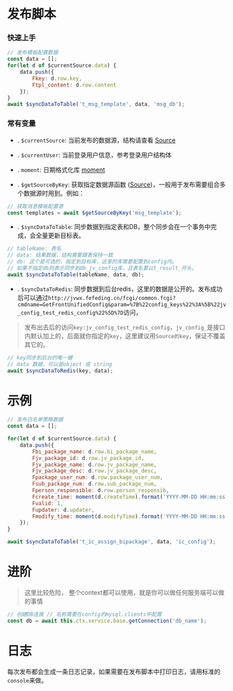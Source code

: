 
# 发布脚本

### 快速上手
```js
// 发布模板配置数据
const data = [];
for(let d of $currentSource.data) {
	data.push({
		Fkey: d.row.key,
		Ftpl_content: d.row.content
	});
}
await $syncDataToTable('t_msg_template', data, 'msg_db');
```


### 常有变量

* . `$currentSource`: 当前发布的数据源，结构请查看 [Source](../app/model/sourceData.ts)

* . `$currentUser`: 当前登录用户信息，参考登录用户结构体

* . `moment`: 日期格式化库 [moment](http://momentjs.cn/docs/)

* . `$getSourceByKey`: 获取指定数据源函数 ([Source](../app/model/sourceData.ts))，一般用于发布需要组合多个数据源时用到。例如：
```js
// 获取消息模板配置源
const templates = await $getSourceByKey('msg_template');
```

* . `$syncDataToTable`: 同步数据到指定表和DB，整个同步会在一个事务中完成，会全量更新目标表。
```js
// tableName: 表名
// data: 结果数据，结构需要跟表保持一致
// db: 这个是可选的，指定到目标库，这里的库需要配置到config内。
// 如果不指定db则表示同步到db_jv_config库，且表名要以t_result_开头。
await $syncDataToTable(tableName, data, db);
```

* . `$syncDataToRedis`: 同步数据到后台redis，这里的数据是公开的。发布成功后可以通过`http://jvwx.fefeding.cn/fcgi/common.fcgi?cmdname=GetFrontUnifiedConfig&param=%7B%22config_keys%22%3A%5B%22jv_config_test_redis_config%22%5D%7D`访问，
> 发布出去后的访问`key:jv_config_test_redis_config`，`jv_config_`是接口内默认加上的，后面就你指定的`key`，这里建议用`Source的key`，保证不覆盖其它的。
```js
// key同步到后台的唯一健
// data 数据，可以是object 或 string
await $syncDataToRedis(key, data);
```

# 示例
```js
// 发布白名单策略数据
const data = [];

for(let d of $currentSource.data) {
	data.push({
		Fbi_package_name: d.row.bi_package_name,
		Fjv_package_id: d.row.jv_package_id,
		Fjv_package_name: d.row.jv_package_name,
		Fjv_package_desc: d.row.jv_package_desc,
		Fpackage_user_num: d.row.package_user_num,
		Fsub_package_num: d.row.sub_package_num,
		Fperson_responsible: d.row.person_responsib,
		Fcreate_time: moment(d.createTime).format('YYYY-MM-DD HH:mm:ss'),
  		Fvalid: 1,
  		Fupdater: d.updater,
  		Fmodify_time: moment(d.modifyTime).format('YYYY-MM-DD HH:mm:ss')
	});
}

await $syncDataToTable('t_ic_assign_bipackage', data, 'ic_config');
```

# 进阶

> 这里比较危险， 整个context都可以使用，就是你可以做任何服务端可以做的事情
```js
// 创建DB连接 // 名称需要在config的mysql.clients中配置
const db = await this.ctx.service.base.getConnection('db_name');
```

# 日志

每次发布都会生成一条日志记录，如果需要在发布脚本中打印日志，请用标准的`console`来做。
